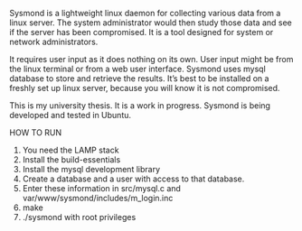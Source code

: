 Sysmond is a lightweight linux daemon for collecting various data from a linux server. The system administrator would then study those data and see if the server has been compromised. It is a tool designed for system or network administrators.

It requires user input as it does nothing on its own.  User input might be from the linux terminal or from a web user interface. Sysmond uses mysql database to store and retrieve the results. It’s best to be installed on a freshly set up linux server, because you will know it is not compromised.

This is my university thesis. It is a work in progress. Sysmond is being developed and tested in Ubuntu.

HOW TO RUN<br>
1) You need the LAMP stack<br>
2) Install the build-essentials<br>
3) Install the mysql development library<br>
4) Create a database and a user with access to that database.<br>
5) Enter these information in src/mysql.c and var/www/sysmond/includes/m_login.inc<br>
6) make<br>
7) ./sysmond with root privileges<br>


